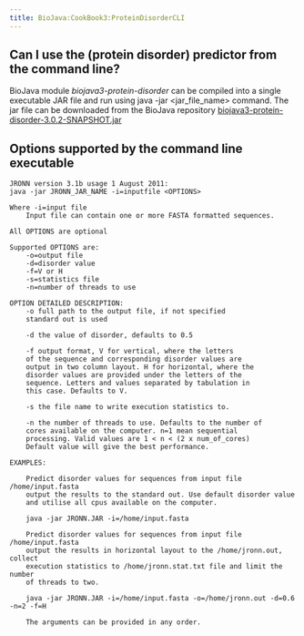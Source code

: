 ```yaml
---
title: BioJava:CookBook3:ProteinDisorderCLI
---
```


Can I use the (protein disorder) predictor from the command line?
-----------------------------------------------------------------

BioJava module *biojava3-protein-disorder* can be compiled into a single
executable JAR file and run using <java> java -jar <jar_file_name>
</java> command. The jar file can be downloaded from the BioJava
repository
[biojava3-protein-disorder-3.0.2-SNAPSHOT.jar](http://www.biojava.org/download/maven/org/biojava/biojava3-protein-disorder/)

Options supported by the command line executable
------------------------------------------------

     
    JRONN version 3.1b usage 1 August 2011:
    java -jar JRONN_JAR_NAME -i=inputfile <OPTIONS>

    Where -i=input file 
        Input file can contain one or more FASTA formatted sequences.

    All OPTIONS are optional

    Supported OPTIONS are: 
        -o=output file
        -d=disorder value
        -f=V or H 
        -s=statistics file
        -n=number of threads to use

    OPTION DETAILED DESCRIPTION:
        -o full path to the output file, if not specified 
        standard out is used

        -d the value of disorder, defaults to 0.5

        -f output format, V for vertical, where the letters 
        of the sequence and corresponding disorder values are 
        output in two column layout. H for horizontal, where the
        disorder values are provided under the letters of the 
        sequence. Letters and values separated by tabulation in
        this case. Defaults to V.

        -s the file name to write execution statistics to.

        -n the number of threads to use. Defaults to the number of 
        cores available on the computer. n=1 mean sequential 
        processing. Valid values are 1 < n < (2 x num_of_cores)
        Default value will give the best performance.
        
    EXAMPLES: 

        Predict disorder values for sequences from input file /home/input.fasta
        output the results to the standard out. Use default disorder value
        and utilise all cpus available on the computer.

        java -jar JRONN.JAR -i=/home/input.fasta
        
        Predict disorder values for sequences from input file /home/input.fasta
        output the results in horizontal layout to the /home/jronn.out, collect 
        execution statistics to /home/jronn.stat.txt file and limit the number 
        of threads to two. 
        
        java -jar JRONN.JAR -i=/home/input.fasta -o=/home/jronn.out -d=0.6 -n=2 -f=H
         
        The arguments can be provided in any order.
